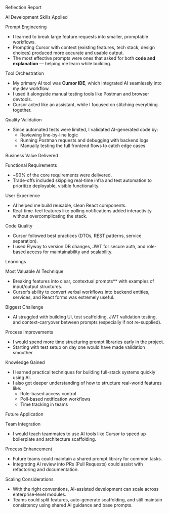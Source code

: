 Reflection Report

AI Development Skills Applied

Prompt Engineering
- I learned to break large feature requests into smaller, promptable workflows.
- Prompting Cursor with context (existing features, tech stack, design choices) produced more accurate and usable output.
- The most effective prompts were ones that asked for both **code and explanation** — helping me learn while building.

Tool Orchestration
- My primary AI tool was **Cursor IDE**, which integrated AI seamlessly into my dev workflow.
- I used it alongside manual testing tools like Postman and browser devtools.
- Cursor acted like an assistant, while I focused on stitching everything together.

Quality Validation
- Since automated tests were limited, I validated AI-generated code by:
  - Reviewing line-by-line logic
  - Running Postman requests and debugging with backend logs
  - Manually testing the full frontend flows to catch edge cases

Business Value Delivered

Functional Requirements
- ~90% of the core requirements were delivered.
- Trade-offs included skipping real-time infra and test automation to prioritize deployable, visible functionality.

User Experience
- AI helped me build reusable, clean React components.
- Real-time-feel features like polling notifications added interactivity without overcomplicating the stack.

Code Quality
- Cursor followed best practices (DTOs, REST patterns, service separation).
- I used Flyway to version DB changes, JWT for secure auth, and role-based access for maintainability and scalability.

Learnings

Most Valuable AI Technique
- Breaking features into clear, contextual prompts** with examples of input/output structures.
- Cursor’s ability to convert verbal workflows into backend entities, services, and React forms was extremely useful.

Biggest Challenge
- AI struggled with building UI, test scaffolding, JWT validation testing, and context-carryover between prompts (especially if not re-supplied).

Process Improvements
- I would spend more time structuring prompt libraries early in the project.
- Starting with test setup on day one would have made validation smoother.

Knowledge Gained
- I learned practical techniques for building full-stack systems quickly using AI.
- I also got deeper understanding of how to structure real-world features like:
  - Role-based access control
  - Poll-based notification workflows
  - Time tracking in teams

Future Application

Team Integration
- I would teach teammates to use AI tools like Cursor to speed up boilerplate and architecture scaffolding.

Process Enhancement
- Future teams could maintain a shared prompt library for common tasks.
- Integrating AI review into PRs (Pull Requests) could assist with refactoring and documentation.

Scaling Considerations
- With the right conventions, AI-assisted development can scale across enterprise-level modules.
- Teams could split features, auto-generate scaffolding, and still maintain consistency using shared AI guidance and base prompts.

